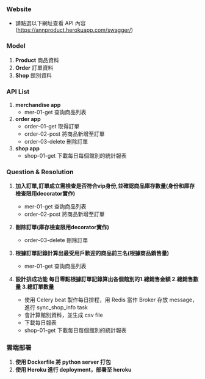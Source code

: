 ### Website
   - 請點選以下網址查看 API 內容 (https://annproduct.herokuapp.com/swagger/)

### Model
1. **Product** 商品資料
2. **Order** 訂單資料
3. **Shop** 館別資料
### API List
1. **merchandise app**
   - mer-01-get 查詢商品列表
2. **order app**
   - order-01-get 取得訂單
   - order-02-post 將商品新增至訂單
   - order-03-delete 刪除訂單
3. **shop app**
   - shop-01-get 下載每日每個館別的統計報表
### Question & Resolution
1. **加入訂單,訂單成立需檢查是否符合vip身份,並確認商品庫存數量(身份和庫存檢查限用decorator實作)**
   - mer-01-get 查詢商品列表
   - order-02-post 將商品新增至訂單

2. **刪除訂單(庫存檢查限用decorator實作)**
   - order-03-delete 刪除訂單

3. **根據訂單記錄計算出最受用戶歡迎的商品前三名(根據商品銷售量)**
   - mer-01-get 查詢商品列表

4. **設計排成功能**
   **每日零點根據訂單記錄算出各個館別的1.總銷售金額 2.總銷售數量 3.總訂單數量**
   
   * 使用 Celery beat 製作每日排程，用 Redis 當作 Broker 存放 message，進行 sync_shop_info task
   * 會計算館別資料，並生成 csv file
   * 下載每日報表
   
   - shop-01-get 下載每日每個館別的統計報表

### 雲端部署
1. **使用 Dockerfile 將 python server 打包**
2. **使用 Heroku 進行 deployment，部署至 heroku**
